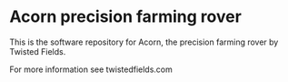 # Acorn precision farming rover

This is the software repository for Acorn, the precision farming rover
by Twisted Fields.

For more information see twistedfields.com